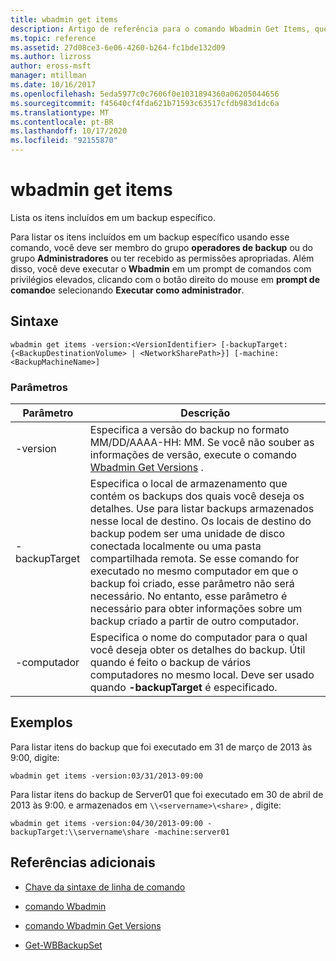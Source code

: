 ```yaml
---
title: wbadmin get items
description: Artigo de referência para o comando Wbadmin Get Items, que lista os itens incluídos em um backup específico.
ms.topic: reference
ms.assetid: 27d08ce3-6e06-4260-b264-fc1bde132d09
ms.author: lizross
author: eross-msft
manager: mtillman
ms.date: 10/16/2017
ms.openlocfilehash: 5eda5977c0c7606f0e1031894360a06205044656
ms.sourcegitcommit: f45640cf4fda621b71593c63517cfdb983d1dc6a
ms.translationtype: MT
ms.contentlocale: pt-BR
ms.lasthandoff: 10/17/2020
ms.locfileid: "92155870"
---
```

# <a name="wbadmin-get-items"></a>wbadmin get items

Lista os itens incluídos em um backup específico.

Para listar os itens incluídos em um backup específico usando esse comando, você deve ser membro do grupo **operadores de backup** ou do grupo **Administradores** ou ter recebido as permissões apropriadas. Além disso, você deve executar o **Wbadmin** em um prompt de comandos com privilégios elevados, clicando com o botão direito do mouse em **prompt de comando**e selecionando **Executar como administrador**.

## <a name="syntax"></a>Sintaxe

```
wbadmin get items -version:<VersionIdentifier> [-backupTarget:{<BackupDestinationVolume> | <NetworkSharePath>}] [-machine:<BackupMachineName>]
```

### <a name="parameters"></a>Parâmetros

| Parâmetro | Descrição |
|--|--|
| -version | Especifica a versão do backup no formato MM/DD/AAAA-HH: MM. Se você não souber as informações de versão, execute o comando [Wbadmin Get Versions](wbadmin-get-versions.md) . |
| -backupTarget | Especifica o local de armazenamento que contém os backups dos quais você deseja os detalhes. Use para listar backups armazenados nesse local de destino. Os locais de destino do backup podem ser uma unidade de disco conectada localmente ou uma pasta compartilhada remota. Se esse comando for executado no mesmo computador em que o backup foi criado, esse parâmetro não será necessário. No entanto, esse parâmetro é necessário para obter informações sobre um backup criado a partir de outro computador. |
| -computador | Especifica o nome do computador para o qual você deseja obter os detalhes do backup. Útil quando é feito o backup de vários computadores no mesmo local. Deve ser usado quando **-backupTarget** é especificado. |

## <a name="examples"></a>Exemplos

Para listar itens do backup que foi executado em 31 de março de 2013 às 9:00, digite:

```
wbadmin get items -version:03/31/2013-09:00
```

Para listar itens do backup de Server01 que foi executado em 30 de abril de 2013 às 9:00. e armazenados em `\\<servername>\<share>` , digite:

```
wbadmin get items -version:04/30/2013-09:00 -backupTarget:\\servername\share -machine:server01
```

## <a name="additional-references"></a>Referências adicionais

- [Chave da sintaxe de linha de comando](command-line-syntax-key.md)

- [comando Wbadmin](wbadmin.md)

- [comando Wbadmin Get Versions](wbadmin-get-versions.md)

- [Get-WBBackupSet](/powershell/module/windowserverbackup/Get-WBBackupSet)
